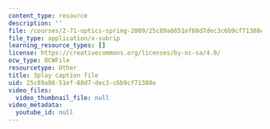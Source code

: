 ```yaml
---
content_type: resource
description: ''
file: /courses/2-71-optics-spring-2009/25c89a8651ef88d7dec3c6b9cf71388e_gAL5fCEBfac.srt
file_type: application/x-subrip
learning_resource_types: []
license: https://creativecommons.org/licenses/by-nc-sa/4.0/
ocw_type: OCWFile
resourcetype: Other
title: 3play caption file
uid: 25c89a86-51ef-88d7-dec3-c6b9cf71388e
video_files:
  video_thumbnail_file: null
video_metadata:
  youtube_id: null
---
```

